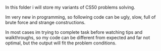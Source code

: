 In this folder i will store my variants of CS50 problems solving.

Im very new in programming, so following code can be ugly, slow, full of brute force and strange constructions.

In most cases im trying to complete task before watching tips and walkthroughs, 
so my code can be different from expected and far not optimal, but the output will fit the problem conditions.
